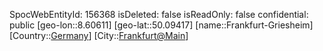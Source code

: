 ﻿---
location: [50.09417,8.60611]
type: Station
tags:
- geo/Station

---
SpocWebEntityId: 156368
isDeleted: false
isReadOnly: false
confidential: public
[geo-lon::8.60611]
[geo-lat::50.09417]
[name::Frankfurt-Griesheim]
[Country::[Germany](geo/Continent/Europe/Germany.md)]
[City::[Frankfurt@Main](geo/Continent/Europe/Germany/Hessen/Frankfurt@Main.md)]

